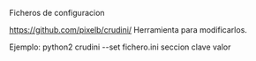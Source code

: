 Ficheros de configuracion

https://github.com/pixelb/crudini/
Herramienta para modificarlos.

Ejemplo:
python2 crudini --set fichero.ini seccion clave valor
